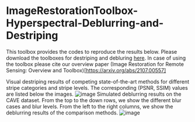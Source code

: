 # ImageRestorationToolbox-Hyperspectral-Deblurring-and-Destriping
This toolbox provides the codes to reproduce the results below. Please download the toolboxes for destriping and debluring [here](https://owuchangyuo.github.io/publications/GRSM). In case of using the toolbox please cite our overview paper (Image Restoration for Remote Sensing: Overview and Toolbox)[https://arxiv.org/abs/2107.00557]


Visual destriping results of competing state-of-the-art methods for different stripe categories and stripe levels. The corresponding (PSNR, SSIM) values are listed below the images.
![image](https://user-images.githubusercontent.com/86097255/123782541-bdddde80-d8d5-11eb-9b4a-b8eb6f74d90c.png)
Simulated deblurring results on the CAVE dataset. From the top to the down rows, we show the different blur cases and blur levels. From the left to the right columns, we show the deblurring results of the comparison methods.
![image](https://user-images.githubusercontent.com/86097255/123782768-f67db800-d8d5-11eb-8401-695be0994e17.png)

